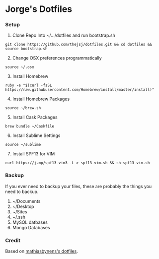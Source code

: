# Jorge's Dotfiles

### Setup

1. Clone Repo Into ~/.../dotfiles and run bootstrap.sh

```
git clone https://github.com/thejsj/dotfiles.git && cd dotfiles && source bootstrap.sh
```

2. Change OSX preferences programmatically

```
source ~/.osx
```

3. Install Homebrew

```
ruby -e "$(curl -fsSL https://raw.githubusercontent.com/Homebrew/install/master/install)"
```

4. Install Homebrew Packages

```
source ~/brew.sh
```

5. Install Cask Packages

```
brew bundle ~/Caskfile
```

6. Install Sublime Settings
```
source ~/sublime
```

7. Install SPF13 for VIM

```
curl https://j.mp/spf13-vim3 -L > spf13-vim.sh && sh spf13-vim.sh
```

### Backup

If you ever need to backup your files, these are probably the things you need to backup.

1. ~/Documents
2. ~/Desktop
3. ~/Sites
4. ~/.ssh
5. MySQL datbases
6. Mongo Databases
 
### Credit
Based on [mathiasbynens's dotfiles](https://github.com/mathiasbynens/dotfiles).
